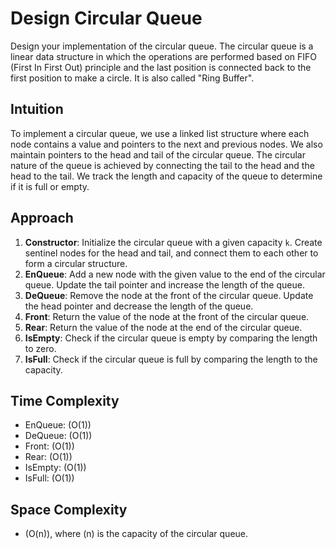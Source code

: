 # Design Circular Queue
Design your implementation of the circular queue. The circular queue is a linear data structure in which the operations are performed based on FIFO (First In First Out) principle and the last position is connected back to the first position to make a circle. It is also called "Ring Buffer".

## Intuition
To implement a circular queue, we use a linked list structure where each node contains a value and pointers to the next and previous nodes. We also maintain pointers to the head and tail of the circular queue. The circular nature of the queue is achieved by connecting the tail to the head and the head to the tail. We track the length and capacity of the queue to determine if it is full or empty.

## Approach
1. **Constructor**: Initialize the circular queue with a given capacity `k`. Create sentinel nodes for the head and tail, and connect them to each other to form a circular structure.
2. **EnQueue**: Add a new node with the given value to the end of the circular queue. Update the tail pointer and increase the length of the queue.
3. **DeQueue**: Remove the node at the front of the circular queue. Update the head pointer and decrease the length of the queue.
4. **Front**: Return the value of the node at the front of the circular queue.
5. **Rear**: Return the value of the node at the end of the circular queue.
6. **IsEmpty**: Check if the circular queue is empty by comparing the length to zero.
7. **IsFull**: Check if the circular queue is full by comparing the length to the capacity.

## Time Complexity
- EnQueue: \(O(1)\)
- DeQueue: \(O(1)\)
- Front: \(O(1)\)
- Rear: \(O(1)\)
- IsEmpty: \(O(1)\)
- IsFull: \(O(1)\)

## Space Complexity
- \(O(n)\), where \(n\) is the capacity of the circular queue.